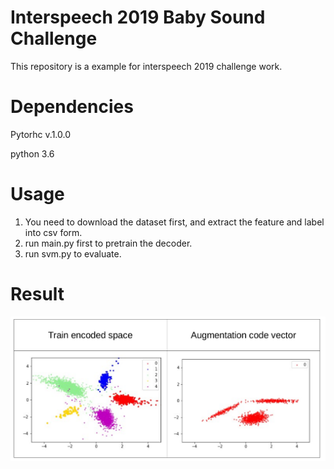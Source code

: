 # Interspeech 2019 Baby Sound Challenge
This repository is a example for interspeech 2019 challenge work.

# Dependencies
Pytorhc v.1.0.0


python 3.6

# Usage
1. You need to download the dataset first, and extract the feature and label into csv form.
2. run main.py first to pretrain the decoder.
3. run svm.py to evaluate.

# Result
![](result.png?raw=true)
